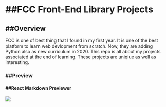 <h1>##FCC Front-End Library Projects</h1>

<h2>##Overview</h2>
FCC is one of best thing that I found in my first year. It is one of the best platform to learn web devlopment from scratch. Now, they are adding Python also as new curriculum in 2020. This repo is all about my projects associated at the end of learning. These projects are uniqiue as well as interesting.
<h3>##Preview</h3>
<h4>##React Markdown Previewer</h4>
<img src="Screenshots(55)%20.png"/>
                                          
